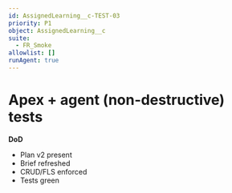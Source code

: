 ```yaml
---
id: AssignedLearning__c-TEST-03
priority: P1
object: AssignedLearning__c
suite:
  - FR_Smoke
allowlist: []
runAgent: true
---
```

# Apex + agent (non-destructive) tests

**DoD**
- Plan v2 present
- Brief refreshed
- CRUD/FLS enforced
- Tests green
